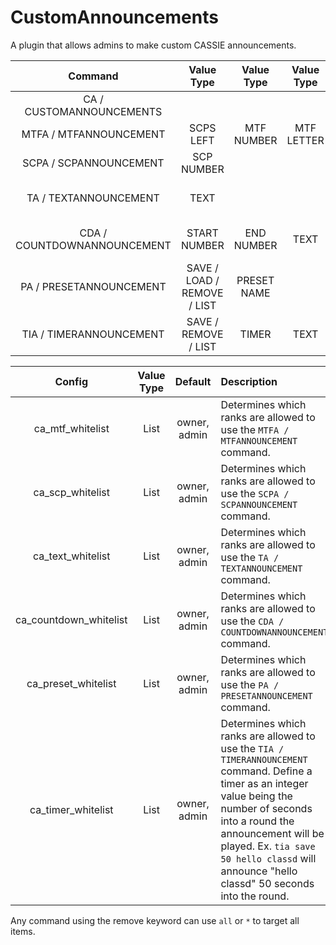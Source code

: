 # CustomAnnouncements

A plugin that allows admins to make custom CASSIE announcements.

| Command        | Value Type | Value Type | Value Type | Description |
| :-------------: | :---------: | :---------: | :---------: | :------ |
| CA / CUSTOMANNOUNCEMENTS | | | | Lists all commands. |
| MTFA / MTFANNOUNCEMENT | SCPS LEFT | MTF NUMBER | MTF LETTER | Announces a MTF squad entrance. |
| SCPA / SCPANNOUNCEMENT | SCP NUMBER | | | Announces a SCP death. |
| TA / TEXTANNOUNCEMENT | TEXT | | | Create a custom announcement, view the wiki for all possible words. |
| CDA / COUNTDOWNANNOUNCEMENT | START NUMBER | END NUMBER | TEXT | Create a countdown with the option of saying something at the end of the countdown. |
| PA / PRESETANNOUNCEMENT | SAVE / LOAD / REMOVE / LIST | PRESET NAME | | Creates/saves/loads/removes/lists the user's custom presets. |
| TIA / TIMERANNOUNCEMENT | SAVE / REMOVE / LIST | TIMER | TEXT | Creates/saves/removes/lists the user's set timers. |

| Config        | Value Type | Default | Description |
| :-------------: | :---------: | :---------: |:------ |
| ca_mtf_whitelist | List | owner, admin | Determines which ranks are allowed to use the `MTFA / MTFANNOUNCEMENT` command. |
| ca_scp_whitelist | List | owner, admin | Determines which ranks are allowed to use the `SCPA / SCPANNOUNCEMENT` command. |
| ca_text_whitelist | List | owner, admin | Determines which ranks are allowed to use the `TA / TEXTANNOUNCEMENT` command. |
| ca_countdown_whitelist | List | owner, admin | Determines which ranks are allowed to use the `CDA / COUNTDOWNANNOUNCEMENT` command. |
| ca_preset_whitelist | List | owner, admin | Determines which ranks are allowed to use the `PA / PRESETANNOUNCEMENT` command. |
| ca_timer_whitelist | List | owner, admin | Determines which ranks are allowed to use the `TIA / TIMERANNOUNCEMENT` command. Define a timer as an integer value being the number of seconds into a round the announcement will be played. Ex. `tia save 50 hello classd` will announce "hello classd" 50 seconds into the round. |

Any command using the remove keyword can use `all` or `*` to target all items.
